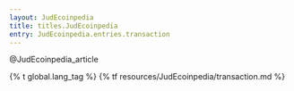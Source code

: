 ```yaml
---
layout: JudEcoinpedia
title: titles.JudEcoinpedia
entry: JudEcoinpedia.entries.transaction
---
```


@JudEcoinpedia_article

{% t global.lang_tag %}
{% tf resources/JudEcoinpedia/transaction.md %}
